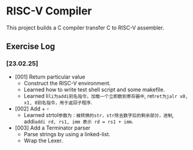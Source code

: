 # RISC-V Compiler
This project builds a C compiler transfer C to RISC-V assembler.
## Exercise Log
### [23.02.25]
- [001] Return particular value
    - Construct the RISC-V environment.
    - Learned how to write test shell script and some makefile.
    - Learned li`li为addi别名指令，加载一个立即数到寄存器中`, ret`ret为jalr x0, x1, 0别名指令，用于返回子程序`.
- [002] Add + -
    - Learned strtol`参数为：被转换的str，str除去数字后的剩余部分，进制`, addi`addi rd, rs1, imm 表示 rd = rs1 + imm`.
- [003] Add a Terminator parser
    - Parse strings by using a linked-list.
    - Wrap the Lexer.